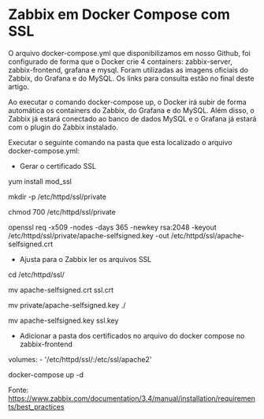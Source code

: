 # Zabbix em Docker Compose com SSL

O arquivo docker-compose.yml que disponibilizamos em nosso Github, foi configurado de forma que o Docker crie 4 containers: zabbix-server, zabbix-frontend, grafana e mysql. Foram utilizadas as imagens oficiais do Zabbix, do Grafana e do MySQL. Os links para consulta estão no final deste artigo. 

Ao executar o comando docker-compose up, o Docker irá subir de forma automática os containers do Zabbix, do Grafana e do MySQL. Além disso, o Zabbix já estará conectado ao banco de dados MySQL e o Grafana já estará com o plugin do Zabbix instalado.

Executar o seguinte comando na pasta que esta localizado o arquivo docker-compose.yml:
 - Gerar o certificado SSL
 
yum install mod_ssl

mkdir -p /etc/httpd/ssl/private

chmod 700 /etc/httpd/ssl/private

openssl req -x509 -nodes -days 365 -newkey rsa:2048 -keyout /etc/httpd/ssl/private/apache-selfsigned.key -out /etc/httpd/ssl/apache-selfsigned.crt

- Ajusta para o Zabbix ler os arquivos SSL

cd /etc/httpd/ssl/

mv apache-selfsigned.crt ssl.crt

mv private/apache-selfsigned.key ./

mv apache-selfsigned.key ssl.key

- Adicionar a pasta dos certificados no arquivo do docker compose no zabbix-frontend

volumes:
      - '/etc/httpd/ssl/:/etc/ssl/apache2'

docker-compose up -d



Fonte:
https://www.zabbix.com/documentation/3.4/manual/installation/requirements/best_practices
